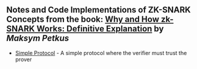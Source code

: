## Notes and Code Implementations of ZK-SNARK Concepts from the book: [Why and How zk-SNARK Works: Definitive Explanation](https://arxiv.org/abs/1906.07221) by *Maksym Petkus*

- [Simple Protocol](/Simple%20Protocol/) - A simple protocol where the verifier must trust the prover
